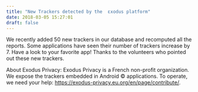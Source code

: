 ```yaml
---
title: "New Trackers detected by the  εxodus platform"
date: 2018-03-05 15:27:01
draft: false
---
```


We recently added 50 new trackers in our database and recomputed all the reports. 
Some applications have seen their number of trackers increase by 7.
Have a look to your favorite app!
Thanks to the volunteers who pointed out these new trackers. 

About Exodus Privacy:
Exodus Privacy is a French non-profit organization. We expose the trackers embedded in Android © applications.
To operate, we need your help: https://exodus-privacy.eu.org/en/page/contribute/.
